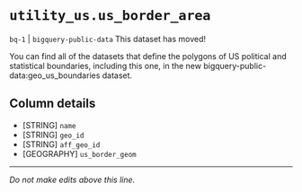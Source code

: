 # `utility_us.us_border_area`
`bq-1` | `bigquery-public-data`
This dataset has moved!

You can find all of the datasets that define the polygons of US political and statistical boundaries, including this one, in the new bigquery-public-data:geo_us_boundaries dataset.

## Column details
* [STRING]    `name`
* [STRING]    `geo_id`
* [STRING]    `aff_geo_id`
* [GEOGRAPHY] `us_border_geom`

-------------------------------------------------------------------------------
*Do not make edits above this line.*
